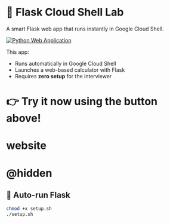 
# 🧪 Flask Cloud Shell Lab

A smart Flask web app that runs instantly in Google Cloud Shell.

[![Python Web Application](https://gstatic.com/cloudssh/images/open-btn.svg)](https://console.cloud.google.com/cloudshell/open?cloudshell_git_repo=https://github.com/guy-hemo/website&cloudshell_tutorial=README.md)


This app:
- Runs automatically in Google Cloud Shell
- Launches a web-based calculator with Flask
- Requires **zero setup** for the interviewer

👉 Try it now using the button above!
=======
# website

# @hidden
## 🚀 Auto-run Flask

```bash
chmod +x setup.sh
./setup.sh
